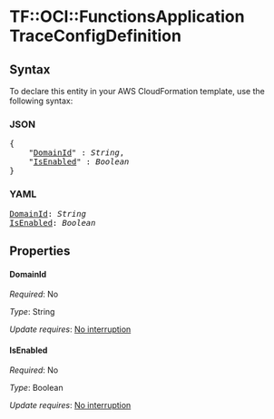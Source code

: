 # TF::OCI::FunctionsApplication TraceConfigDefinition

## Syntax

To declare this entity in your AWS CloudFormation template, use the following syntax:

### JSON

<pre>
{
    "<a href="#domainid" title="DomainId">DomainId</a>" : <i>String</i>,
    "<a href="#isenabled" title="IsEnabled">IsEnabled</a>" : <i>Boolean</i>
}
</pre>

### YAML

<pre>
<a href="#domainid" title="DomainId">DomainId</a>: <i>String</i>
<a href="#isenabled" title="IsEnabled">IsEnabled</a>: <i>Boolean</i>
</pre>

## Properties

#### DomainId

_Required_: No

_Type_: String

_Update requires_: [No interruption](https://docs.aws.amazon.com/AWSCloudFormation/latest/UserGuide/using-cfn-updating-stacks-update-behaviors.html#update-no-interrupt)

#### IsEnabled

_Required_: No

_Type_: Boolean

_Update requires_: [No interruption](https://docs.aws.amazon.com/AWSCloudFormation/latest/UserGuide/using-cfn-updating-stacks-update-behaviors.html#update-no-interrupt)

